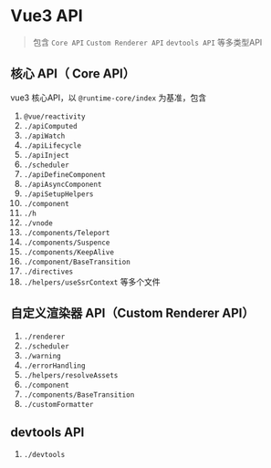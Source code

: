 # Vue3 API

> 包含 `Core API` `Custom Renderer API` `devtools API` 等多类型API

## 核心 API（ Core API）

vue3 核心API，以 `@runtime-core/index` 为基准，包含 
1. `@vue/reactivity` 
2. `./apiComputed` 
3. `./apiWatch` 
4. `./apiLifecycle` 
5. `./apiInject` 
6. `./scheduler` 
7. `./apiDefineComponent` 
8. `./apiAsyncComponent` 
9. `./apiSetupHelpers` 
10. `./component` 
11. `./h`
12. `./vnode` 
13. `./components/Teleport` 
14. `./components/Suspence` 
15. `./components/KeepAlive` 
16. `./component/BaseTransition` 
17. `./directives` 
18. `./helpers/useSsrContext` 等多个文件

## 自定义渲染器 API（Custom Renderer API）

1. `./renderer`
2. `./scheduler`
3. `./warning`
4. `./errorHandling`
5. `./helpers/resolveAssets`
6. `./component`
7. `./components/BaseTransition`
8. `./customFormatter`

## devtools API

1. `./devtools`
